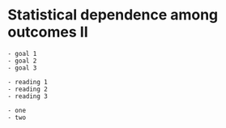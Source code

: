 # Statistical dependence among outcomes II

```{topic} Learning Objectives
- goal 1
- goal 2
- goal 3
```

```{topic} Readings
- reading 1
- reading 2
- reading 3
```

```{topic} Resources
- one
- two
```
